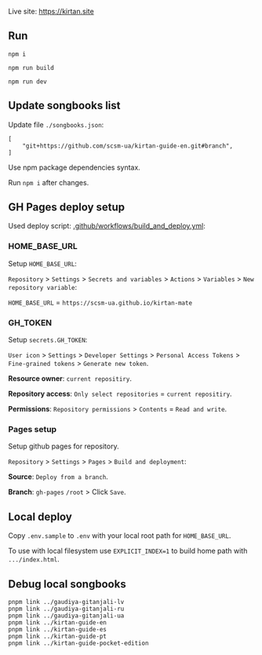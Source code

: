 Live site: https://kirtan.site

## Run

    npm i

    npm run build

    npm run dev

## Update songbooks list

Update file `./songbooks.json`:

```
[
    "git+https://github.com/scsm-ua/kirtan-guide-en.git#branch",
]
```

Use npm package dependencies syntax.

Run `npm i` after changes.

## GH Pages deploy setup

Used deploy script: [.github/workflows/build_and_deploy.yml](.github/workflows/build_and_deploy.yml):

### HOME_BASE_URL

Setup `HOME_BASE_URL`: 

`Repository` > `Settings` > `Secrets and variables` > `Actions` > `Variables` > `New repository variable`:

`HOME_BASE_URL` = `https://scsm-ua.github.io/kirtan-mate`

### GH_TOKEN

Setup `secrets.GH_TOKEN`: 

`User icon` > `Settings` > `Developer Settings` > `Personal Access Tokens` > `Fine-grained tokens` > `Generate new token`.

**Resource owner**: `current repositiry`.

**Repository access**: `Only select repositories` = `current repositiry`.

**Permissions**: `Repository permissions` > `Contents` = `Read and write`.

### Pages setup

Setup github pages for repository.

`Repository` > `Settings` > `Pages` > `Build and deployment`:

**Source**: `Deploy from a branch`.

**Branch**: `gh-pages` `/root` > Click `Save`.

## Local deploy

Copy `.env.sample` to `.env` with your local root path for `HOME_BASE_URL`.

To use with local filesystem use `EXPLICIT_INDEX=1` to build home path with  `.../index.html`.

## Debug local songbooks

    pnpm link ../gaudiya-gitanjali-lv
    pnpm link ../gaudiya-gitanjali-ru
    pnpm link ../gaudiya-gitanjali-ua
    pnpm link ../kirtan-guide-en
    pnpm link ../kirtan-guide-es
    pnpm link ../kirtan-guide-pt
    pnpm link ../kirtan-guide-pocket-edition
